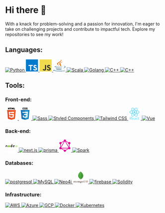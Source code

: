 # Hi there 👋

With a knack for problem-solving and a passion for innovation, I'm eager to take on challenging projects and contribute to impactful tech. Explore my repositories to see my work!


## Languages:
<a href="https://www.python.org/" target="_blank"> 
    <img src="https://upload.wikimedia.org/wikipedia/commons/c/c3/Python-logo-notext.svg" alt="Python" width="40" height="40"/> </a>
<a href="https://www.typescriptlang.org/" target="_blank"> 
    <img src="https://raw.githubusercontent.com/devicons/devicon/master/icons/typescript/typescript-original.svg" alt="typescript" width="40" height="40"/> </a>
<a href="https://developer.mozilla.org/en-US/docs/Web/JavaScript" target="_blank"> 
    <img src="https://raw.githubusercontent.com/devicons/devicon/master/icons/javascript/javascript-original.svg" alt="javascript" width="40" height="40"/> </a>
<a href="https://www.java.com/en/" target="_blank"> 
    <img src="https://raw.githubusercontent.com/gilbarbara/logos/c8749cfc4be0e67a266be0554282d73d967db910/logos/java.svg" alt="Java" width="40" height="40"/> </a>
<a href="https://www.scala-lang.org/" target="_blank"> 
    <img src="https://www.scala-lang.org/resources/img/frontpage/scala-spiral.png" alt="Scala" width="25" height="40"/> </a>
<a href="https://go.dev/" target="_blank"> 
    <img src="https://raw.githubusercontent.com/gilbarbara/logos/c8749cfc4be0e67a266be0554282d73d967db910/logos/go.svg" alt="Golang" width="65" height="40"/> </a>
<a href="https://en.cppreference.com/w/cpp/23" target="_blank"> 
    <img src="https://upload.wikimedia.org/wikipedia/commons/1/18/ISO_C%2B%2B_Logo.svg" alt="C++" width="40" height="40"/> </a>
<a href="https://www.gnu.org/software/bash/" target="_blank"> 
    <img src="https://upload.wikimedia.org/wikipedia/commons/4/4b/Bash_Logo_Colored.svg" alt="C++" width="40" height="40"/> </a>




## Tools:
### Front-end:
<a href="https://www.w3.org/html/" target="_blank"> 
    <img src="https://raw.githubusercontent.com/devicons/devicon/master/icons/html5/html5-original-wordmark.svg" alt="html5" width="40" height="40"/> </a> 
<a href="https://www.w3schools.com/css/" target="_blank"> 
    <img src="https://raw.githubusercontent.com/devicons/devicon/master/icons/css3/css3-original-wordmark.svg" alt="css3" width="40" height="40"/> </a>
<a href="https://sass-lang.com/" target="_blank"> 
    <img src="https://sass-lang.com/assets/img/logos/logo-b6e1ef6e.svg" alt="Sass" width="40" height="40"/> </a>
<a href="https://styled-components.com/" target="_blank"> 
    <img src="https://styled-components.com/nav-logo.png" alt="Styled Components" width="130" height="40"/> </a>
<a href="https://tailwindcss.com/" target="_blank"> 
    <img src="https://upload.wikimedia.org/wikipedia/commons/d/d5/Tailwind_CSS_Logo.svg" alt="Tailwind CSS" width="40" height="40"/> </a>
<a href="https://reactjs.org/" target="_blank"> 
    <img src="https://raw.githubusercontent.com/devicons/devicon/master/icons/react/react-original-wordmark.svg" alt="react" width="40" height="40"/> </a>
<a href="https://vuejs.org/" target="_blank"> 
    <img src="https://upload.wikimedia.org/wikipedia/commons/9/95/Vue.js_Logo_2.svg" alt="Vue" width="40" height="40"/> </a>




### Back-end:
<a href="https://nodejs.org" target="_blank"> 
    <img src="https://raw.githubusercontent.com/devicons/devicon/master/icons/nodejs/nodejs-original-wordmark.svg" alt="nodejs" width="40" height="40"/> </a> 
<a href="https://nextjs.org/" target="_blank"> 
    <img src="https://camo.githubusercontent.com/92ec9eb7eeab7db4f5919e3205918918c42e6772562afb4112a2909c1aaaa875/68747470733a2f2f6173736574732e76657263656c2e636f6d2f696d6167652f75706c6f61642f76313630373535343338352f7265706f7369746f726965732f6e6578742d6a732f6e6578742d6c6f676f2e706e67" alt="next.js" width="40" height="40"/> </a>
<a href="https://www.prisma.io/" target="_blank"> 
    <img src="https://cdn.worldvectorlogo.com/logos/prisma-3.svg" alt="prisma" width="40" height="40"/> </a>
<a href="https://graphql.org/" target="_blank"> 
    <img src="https://raw.githubusercontent.com/github/explore/e65ef46ef3e7bc457c93622f6a89fe8d3fd131d5/topics/graphql/graphql.png" alt="graphql" width="40" height="40"/> </a>
<a href="https://spark.apache.org/" target="_blank"> 
    <img src="https://spark.apache.org/images/spark-logo-rev.svg" alt="Spark" width="60" height="40"/> </a>


    


### Databases:
<a href="https://www.postgresql.org/docs/" target="_blank"> 
    <img src="https://upload.wikimedia.org/wikipedia/commons/thumb/2/29/Postgresql_elephant.svg/1200px-Postgresql_elephant.svg.png" alt="postgresql" width="40" height="40"/> </a>
<a href="https://www.mysql.com/" target="_blank"> 
    <img src="https://upload.wikimedia.org/wikipedia/commons/0/0a/MySQL_textlogo.svg" alt="MySQL" width="60" height="40"/> </a>
<a href="https://neo4j.com/" target="_blank"> 
    <img src="https://upload.wikimedia.org/wikipedia/commons/e/e5/Neo4j-logo_color.png" alt="Neo4j" width="85" height="40"/> </a>  
<a href="https://www.mongodb.com/" target="_blank"> 
    <img src="https://raw.githubusercontent.com/devicons/devicon/master/icons/mongodb/mongodb-original-wordmark.svg" alt="mongodb" width="50" height="40"/> </a> 
<a href="https://firebase.google.com/" target="_blank"> 
    <img src="https://www.vectorlogo.zone/logos/firebase/firebase-icon.svg" alt="firebase" width="40" height="40"/> </a>
<a href="https://docs.soliditylang.org/en/v0.8.13/" target="_blank"> 
    <img src="https://avatars.githubusercontent.com/u/6250754?s=200&v=4" alt="Solidity" width="40" height="40"/> </a>




### Infrastructure:
<a href="https://aws.amazon.com/" target="_blank"> 
    <img src="https://upload.wikimedia.org/wikipedia/commons/9/93/Amazon_Web_Services_Logo.svg" alt="AWS" width="40" height="40"/> </a>
<a href="https://azure.microsoft.com/en-ca" target="_blank"> 
    <img src="https://upload.wikimedia.org/wikipedia/commons/f/fa/Microsoft_Azure.svg" alt="Azure" width="40" height="40"/> </a>
<a href="https://cloud.google.com/gcp" target="_blank"> 
    <img src="https://raw.githubusercontent.com/gilbarbara/logos/c8749cfc4be0e67a266be0554282d73d967db910/logos/google-cloud.svg" alt="GCP" width="40" height="40"/> </a>
<a href="https://www.docker.com/" target="_blank"> 
    <img src="https://www.docker.com/wp-content/uploads/2022/03/Moby-logo.png" alt="Docker" width="55" height="40"/> </a>
<a href="https://kubernetes.io/" target="_blank"> 
    <img src="https://upload.wikimedia.org/wikipedia/commons/3/39/Kubernetes_logo_without_workmark.svg" alt="Kubernetes" width="40" height="40"/> </a>





<!--
**MEBestawy/MEBestawy** is a ✨ _special_ ✨ repository because its `README.md` (this file) appears on your GitHub profile.

Here are some ideas to get you started:

- 🔭 I’m currently working on ...
- 🌱 I’m currently learning ...
- 👯 I’m looking to collaborate on ...
- 🤔 I’m looking for help with ...
- 💬 Ask me about ...
- 📫 How to reach me: ...
- 😄 Pronouns: ...
- ⚡ Fun fact: ...
-->
